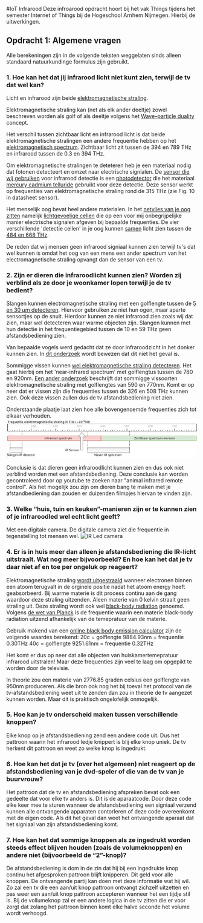 #IoT Infrarood
Deze infroarood opdracht hoort bij het vak Things tijdens het semester Internet of Things bij de Hogeschool Arnhem Nijmegen. Hierbij de uitwerkingen.

## Opdracht 1: Algemene vragen

Alle berekeningen zijn in de volgende teksten weggelaten sinds alleen standaard natuurkundinge formulus zijn gebruikt.  

### 1. Hoe kan het dat jij infrarood licht niet kunt zien, terwijl de tv dat wel kan?
Licht en infrarood zijn beide [elektromagnetische straling](https://nl.wikipedia.org/wiki/Elektromagnetische_straling). 

Elektromagnetische straling kan (net als elk ander deeltje) zowel beschreven worden als golf of als deeltje volgens het [Wave–particle duality](https://en.wikipedia.org/wiki/Wave–particle_duality) concept. 

Het verschil tussen zichtbaar licht en infrarood licht is dat beide elektromagnetische stralingen een andere frequentie hebben op het [elektromagnetisch spectrum](https://nl.wikipedia.org/wiki/Elektromagnetisch_spectrum). Zichtbaar licht zit tussen de 394 en 789 THz en infrarood tussen de 0.3 en 394 THz.

Om elektromagnetische stralingen te deteteren heb je een materiaal nodig dat fotonen detecteert en omzet naar electrische signialen.  De [sensor die wij gebruiken](http://www.produktinfo.conrad.com/datenblaetter/150000-174999/171093-da-01-en-IR_EMPFAENGER_MODUL_TSOP_4833__VIS.pdf) voor infrarood detectie is een [photodetector](https://en.wikipedia.org/wiki/Photodetector) die het materiaal [mercury cadmium telluride](https://en.wikipedia.org/wiki/Mercury_cadmium_telluride#Infrared_detection) gebruikt voor deze detectie. Deze sensor werkt op frequenties van elektromagnetische straling rond de 315 THz (zie Fig. 10 in datasheet sensor). 

Het menselijk oog bevat heel andere materialen. In het [netvlies van je oog zitten](https://nl.wikipedia.org/wiki/Netvlies) namelijk [lichtgevoelige cellen](https://en.wikipedia.org/wiki/Photoreceptor_cell) die op een voor mij onbegrijpelijke manier electrische signalen afgeven bij bepaalde frequenties. De vier verschillende 'detectie cellen' in je oog kunnen [samen](https://upload.wikimedia.org/wikipedia/commons/9/94/1416_Color_Sensitivity.jpg) licht zien tussen de [484 en 668 THz](https://www.ncbi.nlm.nih.gov/pmc/articles/PMC1279132/). 

De reden dat wij mensen geen infrarood signiaal kunnen zien terwijl tv's dat wel kunnen is omdat het oog van een mens een ander spectrum van het electromagnetische straling opvangt dan de sensor van een tv. 

### 2. Zijn er dieren die infraroodlicht kunnen zien? Worden zij verblind als ze door je woonkamer lopen terwijl je de tv bedient?
Slangen kunnen electromagnetische straling met een golflengte tussen de [5 en 30 μm detecteren](https://www.ncbi.nlm.nih.gov/pmc/articles/PMC2693128/). Hiervoor gebruiken ze niet hun ogen, maar aparte sensortjes op de snuit. Hierdoor kunnen ze niet infrarood zien zoals wij dat zien, maar wel detecteren waar warme objecten zijn. Slangen kunnen met hun detectie in het frequentiegebied tussen de 10 en 59 THz geen afstandsbediening zien.

Van bepaalde vogels werd gedacht dat ze door infraroodzicht in het donker kunnen zien. In [dit onderzoek](http://jgp.rupress.org/content/jgp/23/6/709.full.pdf) wordt bewezen dat dit niet het geval is.

Sommigge vissen kunnen [wel elektromagnetische straling detecteren](https://link.springer.com/article/10.1007%2Fs00114-012-0980-7). Het gaat hierbij om het 'near-infrared spectrum' met golflengtus tussen de 780 en 920nm. [Een ander onderzoek](http://www.cell.com/current-biology/fulltext/S0960-9822(15)01246-4) beschrijft dat sommigge vissoorten elektromagnetische straling met golflengtes van 590 en 770nm. Komt er op neer dat er vissen zijn die frequenties tussen de 326 en 508 THz kunnen zien. Ook deze vissen zullen dus de tv afstandsbediening niet zien.

Onderstaande plaatje laat zien hoe alle bovengenoemde frequenties zich tot elkaar verhouden.
![elektromagnetische straling spectrum](./imgs/elektromagnetische%20straling%20spectrum.png)

Conclusie is dat dieren geen infraroodlicht kunnen zien en dus ook niet verblind worden met een afstandsbediening. Deze conclusie kan worden gecontroleerd door op youtube te zoeken naar "animal infrared remote control". Als het mogelijk zou zijn om dieren bang te maken met je afstandbediening dan zouden er duizenden filmpjes hiervan te vinden zijn.

### 3. Welke “huis, tuin en keuken”-manieren zijn er te kunnen zien of je infraroodled wel echt licht geeft?
Met een digitale camera. De digitale camera ziet die frequentie in tegenstelling tot mensen wel. 
![IR Led camera](https://images.techhive.com/images/article/2014/01/remote_sensor_580-100227154-orig.gif)

### 4. Er is in huis meer dan alleen je afstandsbediening die IR-licht uitstraalt. Wat nog meer bijvoorbeeld? En hoe kan het dat je tv daar niet af en toe per ongeluk op reageert?
Elektromagnetische straling [wordt uitgestraald](http://www.qrg.northwestern.edu/projects/vss/docs/thermal/3-what-makes-em-radiation.html) wanneer electronen binnen een atoom terugvalt in de orginele positie nadat het atoom energy heeft geabsorbeerd. Bij warme materie is dit process continu aan de gang waardoor deze straling uitzenden. Aleen materie van 0 kelvin straalt geen straling uit. Deze straling wordt ook wel [black-body radiation](https://en.wikipedia.org/wiki/Black-body_radiation) genoemd. Volgens [de wet van Planck](https://en.wikipedia.org/wiki/Planck%27s_law) is de frequentie waarin een materie black-body radiation uitzend afhankelijk van de temepratuur van de materie. 

Gebruik makend van een [online black body emission calculator](http://www.calctool.org/CALC/phys/p_thermo/wien) zijn de volgende waardes berekend:
20c = golflengte 9884.93nm = frequentie 0.30THz
40c = golflengte 9251.61nm = frequentie 0.32THz

Het komt er dus op neer dat alle objecten van huiskamertemepratuur infrarood uitstralen! Maar deze frequenties zijn veel te laag om opgepikt te worden door de televisie. 

In theorie zou een materie van 2776.85 graden celsius een golflengte van 950nm produceren. Als die bron ook nog het bij toeval het protocol van de tv-afstandsbediening weet uit te zenden dan zou in theorie de tv aangezet kunnen worden. Maar dit is praktisch ongelofelijk onmogelijk.

### 5. Hoe kan je tv onderscheid maken tussen verschillende knoppen?
Elke knop op je afstandsbediening zend een andere code uit. Dus het pattroon waarin het infrarood ledje knippert is blij elke knop uniek. De tv herkent dit pattroon en weet zo welke knop is ingedrukt. 

### 6. Hoe kan het dat je tv (over het algemeen) niet reageert op de afstandsbediening van je dvd-speler of die van de tv van je buurvrouw?
Het pattroon dat de tv en afstandsbediening afspreken bevat ook een gedeelte dat voor elke tv anders is. Dit is de aparaatcode. Door deze code elke keer mee te sturen wanneer de afstandsbediening een signiaal verzend kunnen alle ontvangende apparaten contorleren of deze code overeenkomt met de eigen code. Als dit het geval dan weet het ontvangende aparaat dat het signiaal van zijn afstandsbediening komt. 

### 7. Hoe kan het dat sommige knoppen als ze ingedrukt worden steeds effect blijven houden (zoals de volumeknoppen) en andere niet (bijvoorbeeld de “2”-knop)?
De afstandsbediening is dom in de zin dat hij bij een ingedrukte knop continu het afgesproken pattroon blijft knipperen. Dit geld voor alle knoppen. De ontvangende partij kan doen met deze informatie wat hij wil. Zo zal een tv die een aan/uit knop pattroon ontvangt zichzelf uitzetten en pas weer een aan/uit knop pattroon accepteren wanneer het een tijdje stil is. Bij de vollumeknop zal er een andere logica in de tv zitten die er voor zorgt dat zolang het pattroon binnen komt elke halve seconde het volume wordt verhoogd. 